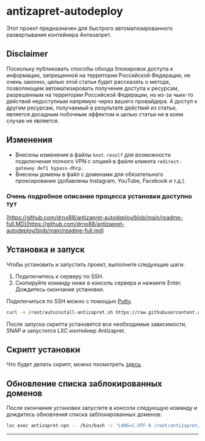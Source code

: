 # antizapret-autodeploy

Этот проект предназначен для быстрого автоматизированного развертывания контейнера Антизапрет.

## Disclaimer

Поскольку публиковать способы обхода блокировок доступа к информации, запрещенной на территории Российской Федерации, не очень законно, целью этой статьи будет рассказать о методе, позволяющем автоматизировать получение доступа к ресурсам, разрешенным на территории Российской Федерации, но из-за чьих-то действий недоступным напрямую через вашего провайдера. А доступ к другим ресурсам, получаемый в результате действий из статьи, является досадным побочным эффектом и целью статьи ни в коем случае не является.

## Изменения

- Внесены изменения в файлы `knot.resolf` для возможности подключения полного VPN с опцией в файле клиента `redirect-gateway def1 bypass-dhcp`.
- Внесены домены в файл с доменами для обязательного проксирования (добавлены Instagram, YouTube, Facebook и т.д.).

### Очень подробное описание процесса установки доступно тут  
[https://github.com/drno88/antizapret-autodeploy/blob/main/readme-full.MD](https://github.com/drno88/antizapret-autodeploy/blob/main/readme-full.md)

## Установка и запуск

Чтобы установить и запустить проект, выполните следующие шаги:

1. Подключитесь к серверу по SSH.
2. Скопируйте команду ниже в консоль сервера и нажмите Enter. Дождитесь окончания установки.

Подключиться по SSH можно с помощью [Putty](https://www.chiark.greenend.org.uk/~sgtatham/putty/latest.html).

```sh
curl -o /root/autoinstall-antizapret.sh https://raw.githubusercontent.com/drno88/antizapret-autodeploy/main/autoinstall-antizapret.sh && bash autoinstall-antizapret.sh
```

После запуска скрипта установятся все необходимые зависимости, SNAP и запустится LXC контейнер Antizapret.

## Скрипт установки

Что будет делать скрипт, можно посмотреть [здесь](https://github.com/drno88/antizapret-autodeploy/blob/main/autoinstall-antizapret.sh).

## Обновление списка заблокированных доменов

После окончания установки запустите в консоли следующую команду и дождитесь обновления списка заблокированных доменов:

```sh
lxc exec antizapret-vpn -- /bin/bash -c "LANG=C.UTF-8 /root/antizapret/doall.sh"
```

---

